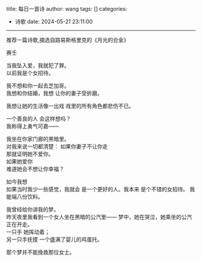 title: 每日一首诗
author: wang
tags: []
categories:
  - 诗歌
date: 2024-05-21 23:11:00
---
推荐一篇诗歌,摘选自路易斯格里克的《月光的合金》

赛壬


当我坠入爱，我就犯了罪。  
以前我是个女招待。

我不想和你一起去芝加哥。  
我想和你结婚，我想
让你的妻子受折磨。

我想让她的生活像一出戏
戏里的所有角色都悲伤不已。

一个善良的人
会这样想吗？  
我称得上勇气可嘉——

我坐在你家门廊的黑暗里。  
对我来说一切都清楚：
如果你妻子不让你走  
那就证明她不爱你。  
如果她爱你  
难道她会不想让你幸福？

如今我想  
如果当时我少一些感觉，我就会
是一个更好的人。我本来
是个不错的女招待。
我能端八份饮料。

我曾经给你讲我的梦。  
昨天夜里我看到一个女人坐在黑暗的公汽里——
梦中，她在哭泣，她乘坐的公汽
正在开走。   
一只手
她挥动着；  
另一只手抚摸
一个盛满了婴儿的鸡蛋托。

那个梦并不能挽救那位女士。

